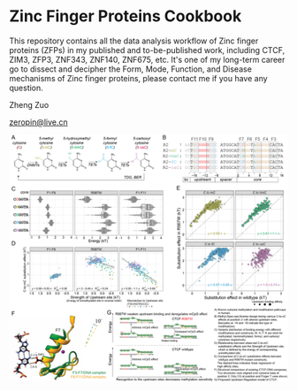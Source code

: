 # Zinc Finger Proteins Cookbook

This repository contains all the data analysis workflow of Zinc finger proteins (ZFPs) in my published and to-be-published work, including CTCF, ZIM3, ZFP3, ZNF343, ZNF140, ZNF675, etc. It's one of my long-term career go to dissect and decipher the Form, Mode, Function, and Disease mechanisms of Zinc finger proteins, please contact me if you have any question.

Zheng Zuo

zeropin@live.cn

<img src="https://github.com/zeropin/ZFPCookbook/blob/master/CTCF/images/Figure%204.png" style="zoom:60%;" />
